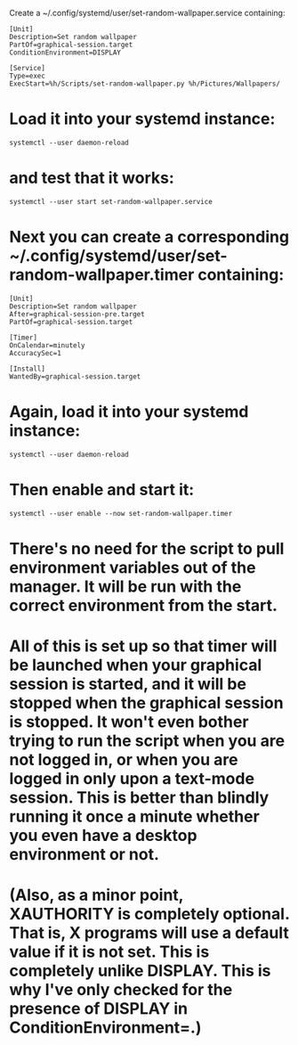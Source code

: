 Create a ~/.config/systemd/user/set-random-wallpaper.service containing:
```
[Unit]
Description=Set random wallpaper
PartOf=graphical-session.target
ConditionEnvironment=DISPLAY

[Service]
Type=exec
ExecStart=%h/Scripts/set-random-wallpaper.py %h/Pictures/Wallpapers/
```
# Load it into your systemd instance:
```
systemctl --user daemon-reload
```
# and test that it works:
```
systemctl --user start set-random-wallpaper.service
```
# Next you can create a corresponding ~/.config/systemd/user/set-random-wallpaper.timer containing:
```
[Unit]
Description=Set random wallpaper
After=graphical-session-pre.target
PartOf=graphical-session.target

[Timer]
OnCalendar=minutely
AccuracySec=1

[Install]
WantedBy=graphical-session.target
```
# Again, load it into your systemd instance:
```
systemctl --user daemon-reload
```
# Then enable and start it:
```
systemctl --user enable --now set-random-wallpaper.timer
```

# There's no need for the script to pull environment variables out of the manager. It will be run with the correct environment from the start. 
# All of this is set up so that timer will be launched when your graphical session is started, and it will be stopped when the graphical session is stopped. It won't even bother trying to run the script when you are not logged in, or when you are logged in only upon a text-mode session. This is better than blindly running it once a minute whether you even have a desktop environment or not.
# (Also, as a minor point, XAUTHORITY is completely optional. That is, X programs will use a default value if it is not set. This is completely unlike DISPLAY. This is why I've only checked for the presence of DISPLAY in ConditionEnvironment=.)
